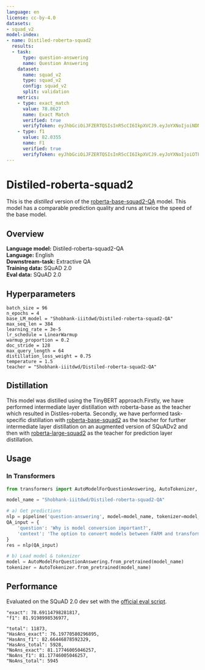 ```yaml
---
language: en
license: cc-by-4.0
datasets:
- squad_v2
model-index:
- name: Distiled-roberta-squad2
  results:
  - task:
      type: question-answering
      name: Question Answering
    dataset:
      name: squad_v2
      type: squad_v2
      config: squad_v2
      split: validation
    metrics:
    - type: exact_match
      value: 78.8627
      name: Exact Match
      verified: true
      verifyToken: eyJhbGciOiJFZERTQSIsInR5cCI6IkpXVCJ9.eyJoYXNoIjoiNDNlZDU4ODAxMzY5NGFiMTMyZmQ1M2ZhZjMyODA1NmFlOGMxNzYxNTA4OGE5YTBkZWViZjBkNGQ2ZmMxZjVlMCIsInZlcnNpb24iOjF9.Wgu599r6TvgMLTrHlLMVAbUtKD_3b70iJ5QSeDQ-bRfUsVk6Sz9OsJCp47riHJVlmSYzcDj_z_3jTcUjCFFXBg
    - type: f1
      value: 82.0355
      name: F1
      verified: true
      verifyToken: eyJhbGciOiJFZERTQSIsInR5cCI6IkpXVCJ9.eyJoYXNoIjoiOTFkMzEzMWNiZDRhMGZlODhkYzcwZTZiMDFjZDg2YjllZmUzYWM5NTgwNGQ2NGYyMDk2ZGQwN2JmMTE5NTc3YiIsInZlcnNpb24iOjF9.ChgaYpuRHd5WeDFjtiAHUyczxtoOD_M5WR8834jtbf7wXhdGOnZKdZ1KclmhoI5NuAGc1NptX-G0zQ5FTHEcBA
---
```


# Distiled-roberta-squad2

This is the *distilled* version of the [roberta-base-squad2-QA](https://huggingface.co/Shobhank-iiitdwd/Distiled-roberta-squad2-QA) model. This model has a comparable prediction quality and runs at twice the speed of the base model.

## Overview
**Language model:** Distiled-roberta-squad2-QA  
**Language:** English  
**Downstream-task:** Extractive QA  
**Training data:** SQuAD 2.0  
**Eval data:** SQuAD 2.0  

## Hyperparameters

```
batch_size = 96
n_epochs = 4
base_LM_model = "Shobhank-iiitdwd/Distiled-roberta-squad2-QA"
max_seq_len = 384
learning_rate = 3e-5
lr_schedule = LinearWarmup
warmup_proportion = 0.2
doc_stride = 128
max_query_length = 64
distillation_loss_weight = 0.75
temperature = 1.5
teacher = "Shobhank-iiitdwd/Distiled-roberta-squad2-QA"
``` 

## Distillation
This model was distilled using the TinyBERT approach.Firstly, we have performed intermediate layer distillation with roberta-base as the teacher which resulted in Distiles-roberta.
Secondly, we have performed task-specific distillation with [roberta-base-squad2](https://huggingface.co/Shobhank-iiitdwd/roberta-squad2-QA) as the teacher for further intermediate layer distillation on an augmented version of SQuADv2 and then with [roberta-large-squad2](https://huggingface.co/Shobhank-iiitdwd/Distiled-roberta-squad2-QA) as the teacher for prediction layer distillation. 

## Usage

### In Transformers
```python
from transformers import AutoModelForQuestionAnswering, AutoTokenizer, pipeline

model_name = "Shobhank-iiitdwd/Distiled-roberta-squad2-QA"

# a) Get predictions
nlp = pipeline('question-answering', model=model_name, tokenizer=model_name)
QA_input = {
    'question': 'Why is model conversion important?',
    'context': 'The option to convert models between FARM and transformers gives freedom to the user and let people easily switch between frameworks.'
}
res = nlp(QA_input)

# b) Load model & tokenizer
model = AutoModelForQuestionAnswering.from_pretrained(model_name)
tokenizer = AutoTokenizer.from_pretrained(model_name)
```

## Performance
Evaluated on the SQuAD 2.0 dev set with the [official eval script](https://worksheets.codalab.org/rest/bundles/0x6b567e1cf2e041ec80d7098f031c5c9e/contents/blob/).

```
"exact": 78.69114798281817,
"f1": 81.9198998536977,

"total": 11873,
"HasAns_exact": 76.19770580296895,
"HasAns_f1": 82.66446878592329,
"HasAns_total": 5928,
"NoAns_exact": 81.17746005046257,
"NoAns_f1": 81.17746005046257,
"NoAns_total": 5945
```
